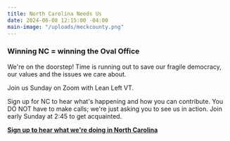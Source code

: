 ```yaml
---
title: North Carolina Needs Us
date: 2024-06-08 12:15:00 -04:00
main-image: "/uploads/meckcounty.png"
---
```


### Winning NC = winning the Oval Office

We're on the doorstep! Time is running out to save our fragile democracy, our values and the issues we care about. 

Join us Sunday on Zoom with Lean Left VT. 

Sign up for NC to hear what's happening and how you can contribute.  You DO NOT have to make calls; we're just asking you to see us in action. Join early Sunday at 2:45 to get acquainted.

**[Sign up to hear what we're doing in North Carolina](https://www.mobilize.us/leanleftvt/event/599787/)**